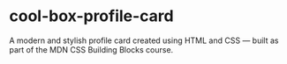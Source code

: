 # cool-box-profile-card
A modern and stylish profile card created using HTML and CSS — built as part of the MDN CSS Building Blocks course.
